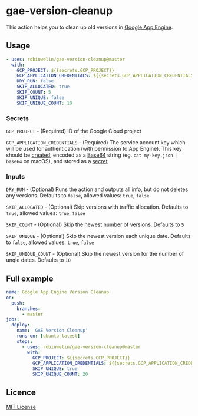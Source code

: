# gae-version-cleanup

This action helps you to clean up old versions in [Google App Engine](https://cloud.google.com/appengine/).

## Usage

```yaml
- uses: robinwelin/gae-version-cleanup@master
  with:
    GCP_PROJECT: ${{secrets.GCP_PROJECT}}
    GCP_APPLICATION_CREDENTIALS: ${{secrets.GCP_APPLICATION_CREDENTIALS}}
    DRY_RUN: false
    SKIP_ALLOCATED: true
    SKIP_COUNT: 5
    SKIP_UNIQUE: false
    SKIP_UNIQUE_COUNT: 10
```

### Secrets

`GCP_PROJECT` - (Required) ID of the Google Cloud project

`GCP_APPLICATION_CREDENTIALS` - (Required) The service account key which will be used for authentication (with permission to App Engine). This key should be [created](https://cloud.google.com/iam/docs/creating-managing-service-account-keys), encoded as a [Base64](https://en.wikipedia.org/wiki/Base64) string (eg. `cat my-key.json | base64` on macOS), and stored as a [secret](https://help.github.com/en/actions/automating-your-workflow-with-github-actions/creating-and-using-encrypted-secrets)

### Inputs

`DRY_RUN` - (Optional) Runs the action and outputs all info, but do not deletes any versions. Defaults to `false`, allowed values: `true`, `false`

`SKIP_ALLOCATED` - (Optional) Skip versions with traffic allocation. Defaults to `true`, allowed values: `true`, `false`

`SKIP_COUNT` - (Optional) Skip the newest number of versions. Defaults to `5`

`SKIP_UNIQUE` - (Optional) Skip the newest version each unique date. Defaults to `false`, allowed values: `true`, `false`

`SKIP_UNIQUE_COUNT` - (Optional) Skip the newest version for the number of unqie dates. Defaults to `10`

## Full example

```yaml
name: Google App Engine Version Cleanup
on:
  push:
    branches:
      - master
jobs:
  deploy:
    name: 'GAE Version Cleanup'
    runs-on: [ubuntu-latest]
    steps:
      - uses: robinwelin/gae-version-cleanup@master
        with:
          GCP_PROJECT: ${{secrets.GCP_PROJECT}}
          GCP_APPLICATION_CREDENTIALS: ${{secrets.GCP_APPLICATION_CREDENTIALS}}
          SKIP_UNIQUE: true
          SKIP_UNIQUE_COUNT: 20
```

## Licence

[MIT License](https://github.com/robinwelin/gae-version-cleanup/blob/master/LICENSE)

